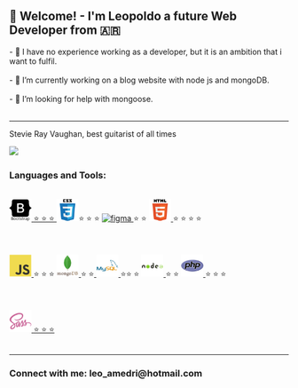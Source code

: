 

<!--
**leomed/leomed** is a ✨ _special_ ✨ repository because its `README.md` (this file) appears on your GitHub profile.

Here are some ideas to get you started:

- 🔭 I’m currently working on ...
- 🌱 I’m currently learning ...
- 👯 I’m looking to collaborate on ...
- 🤔 I’m looking for help with ...
- 💬 Ask me about ...
- 📫 How to reach me: ...
- 😄 Pronouns: ...
- ⚡ Fun fact: ...
-->


<h2>👋 Welcome! - I'm Leopoldo a future Web Developer from 🇦🇷   </h2>
- 🌱 I have no experience working as a developer, but it is an ambition that i want to fulfil.
<br>
<br>
- 🔭 I’m currently working on a blog website with node js and mongoDB.
 <br>
 <br>
- 🤔 I’m looking for help with mongoose.
<br>
<br>

<hr >

<p font-size = "20px" > Stevie Ray Vaughan, best guitarist of all times</p>

<p align="left"></p>
<img src="https://postimg.cc/F73rT9TR">

<h3 align="left">Languages and Tools:</h3>

<p align="left">    
    <br>
    <a href="https://getbootstrap.com" target="_blank" rel="noreferrer"> <img src="https://raw.githubusercontent.com/devicons/devicon/master/icons/bootstrap/bootstrap-plain-wordmark.svg" alt="bootstrap" width="40" height="40"/> ⭐ ⭐ ⭐ </a>   <a href="https://www.w3schools.com/css/" target="_blank" rel="noreferrer"> <img src="https://raw.githubusercontent.com/devicons/devicon/master/icons/css3/css3-original-wordmark.svg" alt="css3" width="40" height="40"/></a>⭐ ⭐ ⭐ <a href="https://www.figma.com/" target="_blank" rel="noreferrer"> <img src="https://www.vectorlogo.zone/logos/figma/figma-icon.svg" alt="figma" width="40" height="40"/>  </a>  ⭐ ⭐   <a href="https://www.w3.org/html/" target="_blank" rel="noreferrer"> <img src="https://raw.githubusercontent.com/devicons/devicon/master/icons/html5/html5-original-wordmark.svg" alt="html5" width="40" height="40"/> </a>  ⭐ ⭐ ⭐ ⭐<br><br> <br>   <br> <a href="https://developer.mozilla.org/en-US/docs/Web/JavaScript" target="_blank" rel="noreferrer"> <img src="https://raw.githubusercontent.com/devicons/devicon/master/icons/javascript/javascript-original.svg" alt="javascript" width="40" height="40"/> </a>  ⭐ ⭐ ⭐  <a href="https://www.mongodb.com/" target="_blank" rel="noreferrer"> <img src="https://raw.githubusercontent.com/devicons/devicon/master/icons/mongodb/mongodb-original-wordmark.svg" alt="mongodb" width="40" height="40"/> </a>   ⭐ ⭐<a href="https://www.mysql.com/" target="_blank" rel="noreferrer"> <img src="https://raw.githubusercontent.com/devicons/devicon/master/icons/mysql/mysql-original-wordmark.svg" alt="mysql" width="40" height="40"/> </a> ⭐⭐ ⭐  <a href="https://nodejs.org" target="_blank" rel="noreferrer"> <img src="https://raw.githubusercontent.com/devicons/devicon/master/icons/nodejs/nodejs-original-wordmark.svg" alt="nodejs" width="40" height="40"/> </a>   ⭐ ⭐ <a href="https://www.php.net" target="_blank" rel="noreferrer"> <img src="https://raw.githubusercontent.com/devicons/devicon/master/icons/php/php-original.svg" alt="php" width="40" height="40"/> </a>   ⭐ ⭐ ⭐   <br> <br><br><br><a href="https://sass-lang.com" target="_blank" rel="noreferrer"> <img src="https://raw.githubusercontent.com/devicons/devicon/master/icons/sass/sass-original.svg" alt="sass" width="40" height="40"/>    ⭐ ⭐ ⭐ <br>  <br></a>
</p>

<hr>
<h3 align="left">Connect with me: leo_amedri@hotmail.com</h3>
